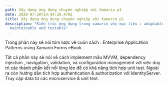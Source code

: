 ```yaml
---
path: Xây dựng ứng dụng chuyên nghiệp với Xamarin p1
date: 2020-07-30T14:44:20.479Z
title: Xây dựng ứng dụng chuyên nghiệp với Xamarin p1
description: "Kiến trúc ứng dụng trong xamarin với mục tiêu : adaptable,
  maintainable and testable"
---
```

Trong phần này sẽ nói tóm lược về cuốn sách : Enterprise Application Patterns using Xamarin.Forms eBook.

Tất cả phần này sẽ nói về cách implement mẫu MVVM, dependency injection , navigation, validation, và configuration management với việc duy trì các thành phần kết nối lỏng lẻo để có khả năng tích hợp unit test. Ngoài ra còn hướng dẫn tích hợp authentication & authorization với IdentityServer. Truy cập data từ các microservice & unit test.